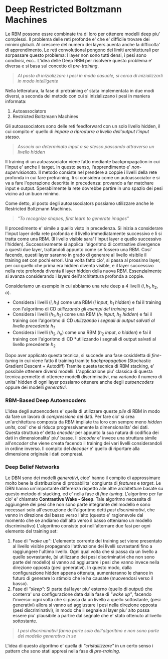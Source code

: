 # Deep Restricted Boltzmann Machines

Le RBM possono essre combinate tra di loro per ottenere modelli deep piu'
complessi. Il problema delle reti profonde e' che e' difficile trovare dei
minimi globali. Al crescere del numero dei layers auenta anche la difficolta' di
apprendimento. Le reti convolutional pongono dei limiti architetturali per
sorpassare questo problema: I layer non sono tutti densi, i pesi sono condivisi,
ecc.. L'idea delle Deep RBM per risolvere questo problema e' diversa e si basa
sul concetto di *pre-training*. 

>*Al posto di inizializzare i pesi in modo casuale, si cerca di inizializzarli
>in modo intelligente*

Nella letteratura, la fase di pretraining e' stata implementata in due modi
diversi, a seconda del metodo con cui si inizializzano i pesi in maniera
informata:

1. Autoassociators
2. Restricted Boltzmann Machines

Gli autoassociators sono delle reti feedforward con un solo livello hidden, il
cui compito e' quello di *impare a riprodurre a livello dell'output l'input
stesso*.

> *Associa un determinato input a se stesso passando attraverso un livello
> hidden*

Il training di un autoassociator viene fatto mediante backpropagation in cui
l'input e' anche il target. In questo senso, l'apprendimento e'
*non-supervisionato*.
Il metodo consiste nel prendere a coppie i livelli della rete profonda in cui
fare pretraining, li si considera come un autoassociator e si va a fare
l'operazione descritta in precedenza: provando a far matchare input e output.
Sperabilmente la rete dovrebbe partire in uno spazio dei pesi vicino ad un buon
minimo.

Come detto, al posto degli autoassociators possiamo utilizzare anche le
Restricted Boltzmann Machines.

>*"To recognize shapes, first learn to generate images"*

Il procedimento e' simile a quello visto in precedenza. Si inizia a considerare
l'input layer della rete profonda e il livello immediatamente successivo e li si
tratta come una RBM. (Il livello visible sara' l'input layer e quello successivo
l'hidden). Successivamente si applica l'algoritmo di contrastive divergence a
questi due layer, trattandoli appunto come se fossero una RBM. Cosi' facendo,
questi layer saranno in grado di generare al livello visibile il training set
con pochi errori.
Una volta fatto cio', si passa al prossimo layer, per cui quello che prima era
hidden diventa visible, e il layer successivo nella rete profonda diventa il
layer hidden della nuova RBM. Essenzialmente si avanza considerando i layers
dell'architettura profonda a coppie.

Consideriamo un esempio in cui abbiamo una rete deep a 4 livelli ($i, h_1, h_2,
o$).

* Considera i livelli $(i, h_1)$ come una RBM ($i$ *input*, $h_1$ *hidden*) e
  fai il training con l'algoritmo di CD *utilizzando gli esempi del training
  set*
* Considera i livelli $(h_1, h_2)$ come una RBM ($h_1$ *input*, $h_2$ *hidden*)
  e fai il training con l'algoritmo di CD *utilizzando i segnali di output
  salvati al livello precedente $h_1$*
* Considera i livelli $(h_2, h_o)$ come una RBM ($h_2$ *input*, $o$ *hidden*) e
  fai il training con l'algoritmo di CD *utilizzando i segnali di output salvati
  al livello precedente $h_2$

Dopo aver applicato questa tecnica, si succede una fase cosiddetta di
*fine-tuning* in cui viene fatto il training tramite *backpropagation*
(Stochastic Gradient Descent + Autodiff)
Tramite questa tecnica di RBM stacking, e' possibile ottenere diversi modelli.
L'applicazione piu' classica di questa tecnica permette di ottenere modelli
discriminativi, ma variando il numero di unita' hidden di ogni layer possiamo
ottenere anche degli *autoencoders* oppure dei modelli *generativi*.

### RBM-Based Deep Autoencoders

L'idea degli autoencoders e' quella di utilizzare queste *pile* di RBM in modo
da fare un lavoro di *compressione* dei dati. Per fare cio' si crea
un'architettura composta da RBM impilate tra loro con sempre meno *hidden
units*, cosi' che si riduca progressivamente la dimensionalita' dei dati. Questa
struttura e' detta *encoder* per appunto la sua natura di codifica dei dati in
dimensionalita' piu' basse.
Il *decoder* e' invece una struttura simile all'*encoder* che viene creata
facendo il training dei vari livelli considerandoli in ordine inverso. Il
compito del *decoder* e' quello di riportare alla dimensione originale i dati
compressi.

### Deep Belief Networks

Le DBN sono dei modelli *generativi*, cioe' hanno il compito di approssimare
molto bene la distribuzione di probabilita' congiunta di *features* e *target*.
Le DBN hanno un'importante differenza rispetto alle altre architetture basate su
questo metodo di stacking, ed e' nella fase di *fine tuning*. 
L'algoritmo per far cio' e' chiamato **Contrastive Wake - Sleep**.
Tale algoritmo necessita di aggiungere dei pesi che non sono parte integrante
del modello e sono necessari solo all'esecuzione dell'algoritmo detti *pesi
discriminativi*, che vanno in direzione dal basso verso l'alto (questo e'
ragionevole dal momento che se andiamo dall'alto verso il basso otteniamo un
modello discriminativo)
L'algoritmo consiste poi nell'alternare due fasi per ogni elemento del training
set: 

1. Fase di *"wake up"*: L'elemento corrente del training set viene presentato al
   livello visible propagando l'attivazione dei livelli sovrastanti fino a
   raggiungere l'ultimo livello. Ogni qual volta che si passa da un livello a
   quello sovrastante, (si utilizzano dei pesi discriminativi che non sono parte
   del modello) si vanno ad aggiustare i pesi che vanno invece nella direzione
   opposta (pesi generativi). In questo modo, dalla configurazione hidden appena
   ottenuta, aumenteranno le chance in futuro di generare lo stimolo che le ha
   causate (muovendosi verso il basso).
2. Fase di *"sleep"*: Si parte dal layer piu' esterno (quello di output) che
   conterra' una configurazione data dalla fase di *"wake up"*, facendo
   l'inverso: ogni volta che si passa da un livello a quello sottostante, (pesi
   generativi) allora si vanno ad aggiustare i pesi nella direzione opposta
   (pesi discriminativi), in modo che il segnale al layer piu' alto possa essere
   piu' plausibile a partire dal segnale che e' stato ottenuto al livello
   sottostante.

>*I pesi discriminativi fanno parte solo dell'algoritmo e non sono parte del
>modello generativo in se*

L'idea di questo algoritmo e' quella di *"cristallizzare"* in un certo senso i
pattern che sono stati appresi nella fase di *pre-training*.
